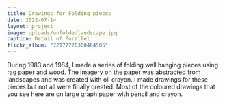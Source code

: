 ```yaml
---
title: Drawings for Folding pieces
date: 2022-07-14
layout: project
image: uploads/unfoldedlandscape.jpg
caption: Detail of Parallel
flickr_album: "72177720300464505"
---
```


During 1983 and 1984, I made a series of folding wall hanging pieces using rag paper and wood. The imagery on the paper was abstracted from landscapes and was created with oil crayon. I made drawings for these pieces but not all were finally created. Most of the coloured drawings that you see here are on large graph paper with pencil and crayon.